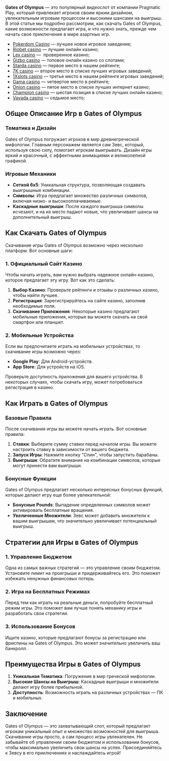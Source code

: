 **Gates of Olympus** — это популярный видеослот от компании Pragmatic Play, который привлекает игроков своим ярким дизайном, увлекательным игровым процессом и высокими шансами на выигрыш. В этой статье мы подробно рассмотрим, как скачать Gates of Olympus, какие возможности предлагает игра, и что нужно знать, прежде чем начать свое приключение в мире азартных игр.

* [Pokerdom Casino](https://brandplay.link/FwVc4f) — лучшее новое игровое заведение;
* [Riobet casino](https://brandplay.link/TnjsxFvH) — лучшие онлайн казино;
* [Lex casino](https://brandplay.link/VMqNXPFs) —  проверенное казино;
* [Gizbo casino](https://brandplay.link/rvzLrVLp) — топовое онлайн казино со слотами;
* [Starda casino](https://brandplay.link/HDcDrxLk) — первое место в нашем рейтинге;
* [7K casino](https://brandplay.link/dd46bNgD) — второе место в списке лучших игровых заведений;
* [1Xslots casino](https://brandplay.link/J2ZbqMPZ) — третье место в нашем рейтинге игровых заведений;
* [Gama casino](https://brandplay.link/RD52jZbL) — четвертое место в рейтинге;
* [Onion casino](https://brandplay.link/8LcS6Djb) — пятое место в списке лучших интернет казино;
* [Champion casino](https://temon-gter.cfd/go/9n8?p56190p303844p3509t17502) — шестая позиция в списке лучших онлайн казино;
* [Vavada casino](https://vavadapartner.pro/?promo=75590753-cc8b-4c4a-8d71-99b7a2293439-jud\&target=register) — седьмое место;



## Общее Описание Игр в Gates of Olympus

### Тематика и Дизайн

Gates of Olympus погружает игроков в мир древнегреческой мифологии. Главным персонажем является сам Зевс, который, используя свою силу, помогает игрокам выигрывать. Дизайн игры яркий и красочный, с эффектными анимациями и великолепной графикой.

### Игровые Механики

* **Сеткой 6x5**: Уникальная структура, позволяющая создавать выигрышные комбинации.
* **Символы**: Игра предлагает множество различных символов, включая низко- и высокооплачиваемые.
* **Каскадные выигрыши**: После каждого выигрыша символы исчезают, и на их место падают новые, что увеличивает шансы на дополнительный выигрыш.

## Как Скачать Gates of Olympus

Скачивание игры Gates of Olympus возможно через несколько платформ. Вот основные шаги:

### 1. Официальный Сайт Казино

Чтобы начать играть, вам нужно выбрать надежное онлайн-казино, которое предлагает эту игру. Вот как это сделать:

1. **Выбор Казино**: Проверьте рейтинги и отзывы о различных казино, чтобы найти лучшее.
2. **Регистрация**: Зарегистрируйтесь на сайте казино, заполнив необходимые поля.
3. **Скачивание Приложения**: Некоторые казино предлагают мобильные приложения, которые вы можете скачать на свой смартфон или планшет.

### 2. Мобильные Устройства

Если вы предпочитаете играть на мобильных устройствах, то скачивание игры возможно через:

* **Google Play**: Для Android-устройств.
* **App Store**: Для устройств на iOS.

Проверьте доступность приложения для вашего устройства. В некоторых случаях, чтобы скачать игру, может потребоваться регистрация в казино.

## Как Играть в Gates of Olympus

### Базовые Правила

После скачивания игры вы можете начать играть. Вот основные правила:

1. **Ставки**: Выберите сумму ставки перед началом игры. Вы можете настроить ставку в зависимости от вашего бюджета.
2. **Запуск Игры**: Нажмите кнопку "Спин", чтобы запустить барабаны.
3. **Выигрыши**: Обратите внимание на комбинации символов, которые могут принести вам выигрыши.

### Бонусные Функции

Gates of Olympus предлагает несколько интересных бонусных функций, которые делают игру еще более увлекательной:

* **Бонусные Рounds**: Выпадение определенных символов может активировать бесплатные вращения.
* **Увеличенные Множители**: Зевс может добавить множители к вашим выигрышам, что значительно увеличивает потенциальный выигрыш.

## Стратегии для Игры в Gates of Olympus

### 1. Управление Бюджетом

Одна из самых важных стратегий — это управление своим бюджетом. Установите лимит на проигрыши и придерживайтесь его. Это поможет избежать ненужных финансовых потерь.

### 2. Игра на Бесплатных Режимах

Перед тем как играть на реальные деньги, попробуйте бесплатный режим игры. Это поможет вам лучше понять механику игры и разработать свои стратегии.

### 3. Использование Бонусов

Ищите казино, которые предлагают бонусы за регистрацию или фриспины на Gates of Olympus. Это может значительно увеличить ваш банкролл.

## Преимущества Игры в Gates of Olympus

1. **Уникальная Тематика**: Погружение в мир греческой мифологии.
2. **Высокие Шансы на Выигрыш**: Каскадные выигрыши и множители делают игру более прибыльной.
3. **Доступность**: Возможность играть на различных устройствах — ПК и мобильных.

## Заключение

Gates of Olympus — это захватывающий слот, который предлагает игрокам уникальный опыт и множество возможностей для выигрыша. Скачивание игры просто, а сам процесс игры увлекателен. Не забывайте об управлении своим бюджетом и использовании бонусов, чтобы максимально увеличить свои шансы на успех. Присоединяйтесь к Зевсу в его приключениях и наслаждайтесь игрой!

###
